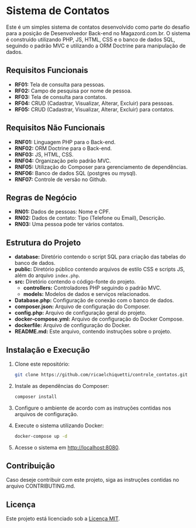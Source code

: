 # Sistema de Contatos

Este é um simples sistema de contatos desenvolvido como parte do desafio para a posição de Desenvolvedor Back-end no Magazord.com.br. O sistema é construído utilizando PHP, JS, HTML, CSS e o banco de dados SQL, seguindo o padrão MVC e utilizando a ORM Doctrine para manipulação de dados.

## Requisitos Funcionais

- **RF01:** Tela de consulta para pessoas.
- **RF02:** Campo de pesquisa por nome de pessoa.
- **RF03:** Tela de consulta para contatos.
- **RF04:** CRUD (Cadastrar, Visualizar, Alterar, Excluir) para pessoas.
- **RF05:** CRUD (Cadastrar, Visualizar, Alterar, Excluir) para contatos.

## Requisitos Não Funcionais

- **RNF01:** Linguagem PHP para o Back-end.
- **RNF02:** ORM Doctrine para o Back-end.
- **RNF03:** JS, HTML, CSS.
- **RNF04:** Organização pelo padrão MVC.
- **RNF05:** Utilização do Composer para gerenciamento de dependências.
- **RNF06:** Banco de dados SQL (postgres ou mysql).
- **RNF07:** Controle de versão no Github.

## Regras de Negócio

- **RN01:** Dados de pessoas: Nome e CPF.
- **RN02:** Dados de contato: Tipo (Telefone ou Email), Descrição.
- **RN03:** Uma pessoa pode ter vários contatos.

## Estrutura do Projeto

- **database:** Diretório contendo o script SQL para criação das tabelas do banco de dados.
- **public:** Diretório público contendo arquivos de estilo CSS e scripts JS, além do arquivo `index.php`.
- **src:** Diretório contendo o código-fonte do projeto.
  - **controllers:** Controladores PHP seguindo o padrão MVC.
  - **models:** Modelos de dados e serviços relacionados.
- **Database.php:** Configuração de conexão com o banco de dados.
- **composer.json:** Arquivo de configuração do Composer.
- **config.php:** Arquivo de configuração geral do projeto.
- **docker-compose.yml:** Arquivo de configuração do Docker Compose.
- **dockerfile:** Arquivo de configuração do Docker.
- **README.md:** Este arquivo, contendo instruções sobre o projeto.

## Instalação e Execução

1. Clone este repositório:

   ```bash
   git clone https://github.com/ricaelchiquetti/controle_contatos.git
   ```

2. Instale as dependências do Composer:

   ```bash
   composer install
   ```

3. Configure o ambiente de acordo com as instruções contidas nos arquivos de configuração.

4. Execute o sistema utilizando Docker:

   ```bash
   docker-compose up -d
   ```

5. Acesse o sistema em [http://localhost:8080](http://localhost:8080).

## Contribuição

Caso deseje contribuir com este projeto, siga as instruções contidas no arquivo CONTRIBUTING.md.

## Licença

Este projeto está licenciado sob a [Licença MIT](LICENSE).
